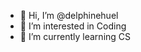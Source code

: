 - 👋 Hi, I’m @delphinehuel
- 👀 I’m interested in Coding
- 🌱 I’m currently learning CS

<!---
delphinehuel/delphinehuel is a ✨ special ✨ repository because its `README.md` (this file) appears on your GitHub profile.
You can click the Preview link to take a look at your changes.
--->
